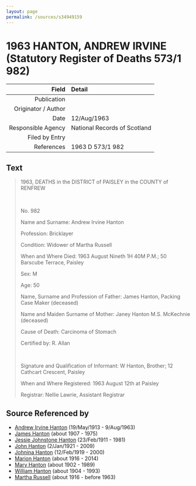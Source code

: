 ```yaml
---
layout: page
permalink: /sources/s34949159
---
```


# 1963 HANTON, ANDREW IRVINE (Statutory Register of Deaths 573/1 982)

Field | Detail
---:|:---
Publication | 
Originator / Author | 
Date | 12/Aug/1963
Responsible Agency | National Records of Scotland
Filed by Entry | 
References | 1963 D 573/1 982

## Text

> 1963, DEATHS in the DISTRICT of PAISLEY in the COUNTY of RENFREW
>
> <br/>
>
> No. 982
>
> Name and Surname: Andrew Irvine Hanton
>
> Profession: Bricklayer
>
> Condition: Widower of Martha Russell
>
> When and Where Died: 1963 August Nineth 1H 40M P.M.; 50 Barscube Terrace, Paisley
>
> Sex: M
>
> Age: 50
>
> Name, Surname and Profession of Father: James Hanton, Packing Case Maker (deceased)
>
> Name and Maiden Surname of Mother: Janey Hanton M.S. McKechnie (deceased)
>
> Cause of Death: Carcinoma of Stomach
>
> Certified by: R. Allan
>
> <br/>
>
> Signature and Qualification of Informant: W Hanton, Brother; 12 Cathcart Crescent, Paisley
>
> When and Where Registered: 1963 August 12th at Paisley
>
> Registrar: Nellie Lawrie, Assistant Registrar
>

## Source Referenced by

* [Andrew Irvine Hanton](../people/@53392578@-andrew-irvine-hanton-b1913-5-19-d1963-8-9.md) (19/May/1913 - 9/Aug/1963)
* [James Hanton](../people/@30630538@-james-hanton-b1907-d1975.md) (about 1907 - 1975)
* [Jessie Johnstone Hanton](../people/@56011610@-jessie-johnstone-hanton-b1911-2-23-d1981.md) (23/Feb/1911 - 1981)
* [John Hanton](../people/@30651959@-john-hanton-b1921-1-2-d2009.md) (2/Jan/1921 - 2009)
* [Johnina Hanton](../people/@68592798@-johnina-hanton-b1919-2-12-d2000.md) (12/Feb/1919 - 2000)
* [Marion Hanton](../people/@27083581@-marion-hanton-b1916-d2014.md) (about 1916 - 2014)
* [Mary Hanton](../people/@24857040@-mary-hanton-b1902-d1989.md) (about 1902 - 1989)
* [William Hanton](../people/@19187808@-william-hanton-b1904-d1993.md) (about 1904 - 1993)
* [Martha Russell](../people/@30062456@-martha-russell-b1916-d1963.md) (about 1916 - before 1963)
